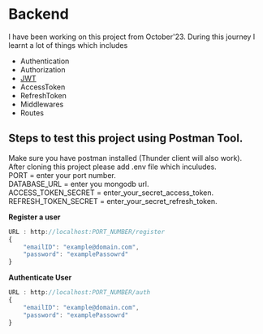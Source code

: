 # Backend

I have been working on this project from October'23. During this journey I learnt a lot of things which includes

- Authentication
- Authorization
- [JWT](https://jwt.io/)
- AccessToken
- RefreshToken
- Middlewares
- Routes

## Steps to test this project using Postman Tool.

Make sure you have postman installed (Thunder client will also work).  
After cloning this project please add .env file which inculudes.  
PORT = enter your port number.  
DATABASE_URL = enter you mongodb url.  
ACCESS_TOKEN_SECRET = enter_your_secret_access_token.  
REFRESH_TOKEN_SECRET = enter_your_secret_refresh_token.

**Register a user**
```javascript
URL : http://localhost:PORT_NUMBER/register
{
    "emailID": "example@domain.com",
    "password": "examplePassowrd"
}
```

**Authenticate User**
```javascript
URL : http://localhost:PORT_NUMBER/auth
{
    "emailID": "example@domain.com",
    "password": "examplePassowrd"
}
```